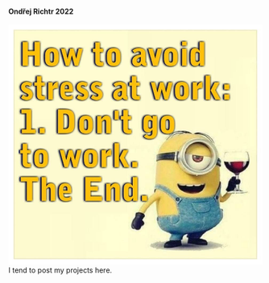 #### Ondřej Richtr 2022

![Minion boomer meme](stolen_minion_pic.jpg)
I tend to post my projects here.

<!---
Ondrej-Richtr/Ondrej-Richtr is a ✨ special ✨ repository because its `README.md` (this file) appears on your GitHub profile.
You can click the Preview link to take a look at your changes.
--->
